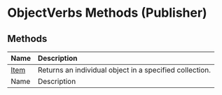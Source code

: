 
# ObjectVerbs Methods (Publisher)

## Methods



|**Name**|**Description**|
|:-----|:-----|
| [Item](4d554407-8cac-407b-e767-82df719e84ef.md)|Returns an individual object in a specified collection.|
|Name|Description|
